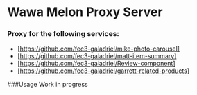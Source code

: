 # Wawa Melon Proxy Server

### Proxy for the following services:
- [https://github.com/fec3-galadriel/mike-photo-carousel]
- [https://github.com/fec3-galadriel/matt-item-summary]
- [https://github.com/fec3-galadriel/Review-component]
- [https://github.com/fec3-galadriel/garrett-related-products]

###Usage
Work in progress